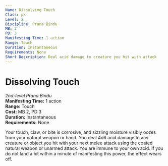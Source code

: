 ```yaml
---
Name: Dissolving Touch
Class: pk
Level: 2
Discipline: Prana Bindu
MB: 2
PD: 3
Manifesting Time: 1 action
Range: Touch
Duration: Instantaneous
Requirements: None
Short Description: Deal acid damage to creature you hit with attack
---
```

# Dissolving Touch
*2nd-level Prana Bindu*\
**Manifesting Time:** 1 action\
**Range:** Touch\
**Cost:** MB 2, PD 3\
**Duration:** Instantaneous\
**Requirements:** None

Your touch, claw, or bite is corrosive, and
sizzling moisture visibly oozes from your natural weapon or
hand. You deal 4d6 acid damage to any creature or object you
hit with your next melee attack using the coated natural weapon
or unarmed attack. You are immune to your own acid. If you
do not land a hit within a minute of manifesting this power,
the effect wears off.
